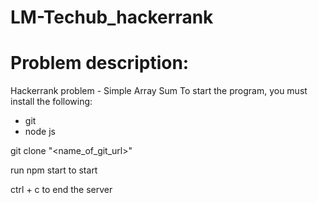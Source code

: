 # LM-Techub_hackerrank
# Problem description:
Hackerrank problem - Simple Array Sum
To start the program, you must install the following:
- git
- node js

git clone "<name_of_git_url>"

run npm start to start

ctrl + c to end the server


